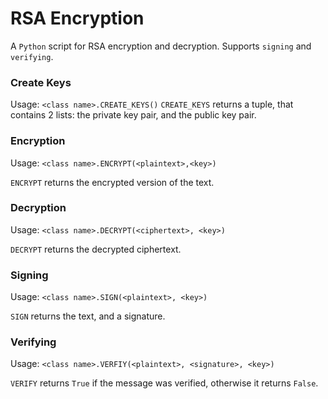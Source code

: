 # RSA Encryption

A `Python` script for RSA encryption and decryption. Supports `signing` and `verifying`.


### Create Keys
Usage: `<class name>.CREATE_KEYS()`
`CREATE_KEYS` returns a tuple, that contains 2 lists: the private key pair, and the public key pair.


### Encryption
Usage: `<class name>.ENCRYPT(<plaintext>,<key>)`

`ENCRYPT` returns the encrypted version of the text.


### Decryption
Usage: `<class name>.DECRYPT(<ciphertext>, <key>)`

`DECRYPT` returns the decrypted ciphertext.


### Signing
Usage: `<class name>.SIGN(<plaintext>, <key>)`

`SIGN` returns the text, and a signature.


### Verifying
Usage: `<class name>.VERFIY(<plaintext>, <signature>, <key>)`

`VERIFY` returns `True` if the message was verified, otherwise it returns `False`.

